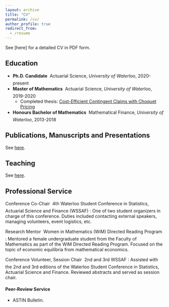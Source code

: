 ```yaml
---
layout: archive
title: "CV"
permalink: /cv/
author_profile: true
redirect_from:
  - /resume
---
```


See [here] for a detailed CV in PDF form.

## Education
* **Ph.D. Candidate** &#151; Actuarial Science, _University of Waterloo_, 2020-present
* **Master of Mathematics** &#151; Actuarial Science, _University of Waterloo_, 2019-2020
  * Completed thesis: [Cost-Efficient Contingent Claims with Choquet Pricing](https://uwspace.uwaterloo.ca/handle/10012/16420)
* **Honours Bachelor of Mathematics** &#151; Mathematical Finance, _University of Waterloo_, 2013-2018

## Publications, Manuscripts and Presentations

See [here](https://michaelzhu.ca/research/).

## Teaching

See [here](https://michaelzhu.ca/teaching/).

## Professional Service

Conference Co-Chair &#151; 4th Waterloo Student Conference in Statistics, Actuarial Science and Finance (WSSAF)
:   One of two student organizers in charge of this conference. Duties included contacting external speakers, managing volunteers, event logistics, etc.

Research Mentor &#151; Women in Mathematics (WiM) Directed Reading Program
:   Mentored a female undergraduate student from the Faculty of Mathematics as part of the WiM Directed Reading Program. Focused on the topic of economic equilibria from mathematical economics.

Conference Volunteer, Session Chair &#151; 2nd and 3rd WSSAF
:   Assisted with the 2nd and 3rd editions of the Waterloo Student Conference in Statistics, Actuarial Science and Finance. Reviewed abstracts and served as session chair.

#### Peer-Review Service

* ASTIN Bulletin.
